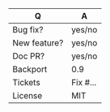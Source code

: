 | Q             | A
| ------------- | ---
| Bug fix?      | yes/no
| New feature?  | yes/no
| Doc PR?       | yes/no
| Backport      | 0.9 <!-- choose version where this PR should apply as well -->
| Tickets       | Fix #... <!-- prefix each issue number with "Fix #", if any -->
| License       | MIT

<!--
Replace this notice by a short README for your feature/bugfix/docs. This will help people
understand your PR.
-->
